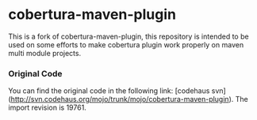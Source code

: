 cobertura-maven-plugin
======================

This is a fork of cobertura-maven-plugin, this repository is intended to be used on some efforts to make cobertura plugin work properly on maven multi module projects.

### Original Code
You can find the original code in the following link: [codehaus svn] (http://svn.codehaus.org/mojo/trunk/mojo/cobertura-maven-plugin).
The import revision is 19761.
